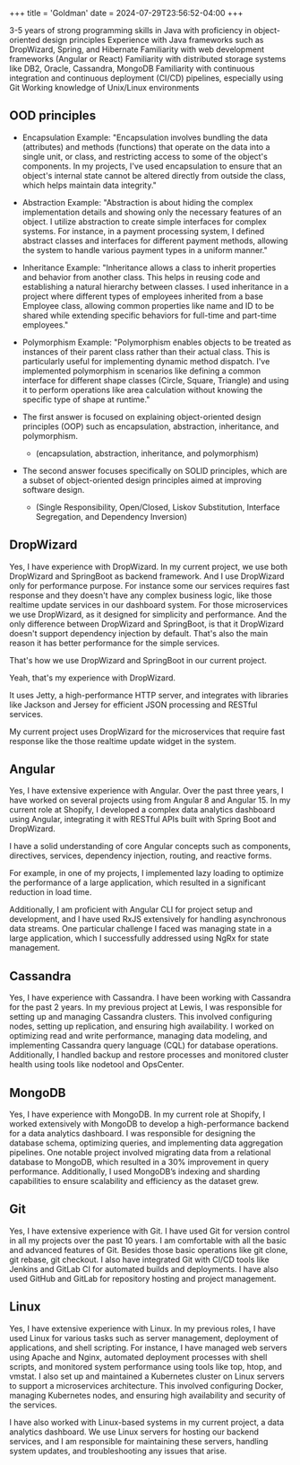 +++
title = 'Goldman'
date = 2024-07-29T23:56:52-04:00
+++

3-5 years of strong programming skills in Java with proficiency in object-oriented design principles
Experience with Java frameworks such as DropWizard, Spring, and Hibernate
Familiarity with web development frameworks (Angular or React)
Familiarity with distributed storage systems like DB2, Oracle, Cassandra, MongoDB
Familiarity with continuous integration and continuous deployment (CI/CD) pipelines, especially using Git
Working knowledge of Unix/Linux environments

## OOD principles
- Encapsulation
Example:
"Encapsulation involves bundling the data (attributes) and methods (functions) that operate on the data into a single unit, or class, and restricting access to some of the object's components. In my projects, I've used encapsulation to ensure that an object's internal state cannot be altered directly from outside the class, which helps maintain data integrity."

- Abstraction
Example:
"Abstraction is about hiding the complex implementation details and showing only the necessary features of an object. I utilize abstraction to create simple interfaces for complex systems. For instance, in a payment processing system, I defined abstract classes and interfaces for different payment methods, allowing the system to handle various payment types in a uniform manner."

- Inheritance
Example:
"Inheritance allows a class to inherit properties and behavior from another class. This helps in reusing code and establishing a natural hierarchy between classes. I used inheritance in a project where different types of employees inherited from a base Employee class, allowing common properties like name and ID to be shared while extending specific behaviors for full-time and part-time employees."

- Polymorphism
Example:
"Polymorphism enables objects to be treated as instances of their parent class rather than their actual class. This is particularly useful for implementing dynamic method dispatch. I've implemented polymorphism in scenarios like defining a common interface for different shape classes (Circle, Square, Triangle) and using it to perform operations like area calculation without knowing the specific type of shape at runtime."

- The first answer is focused on explaining object-oriented design principles (OOP) such as encapsulation, abstraction, inheritance, and polymorphism.
   - (encapsulation, abstraction, inheritance, and polymorphism)

- The second answer focuses specifically on SOLID principles, which are a subset of object-oriented design principles aimed at improving software design.
   - (Single Responsibility, Open/Closed, Liskov Substitution, Interface Segregation, and Dependency Inversion)

## DropWizard
Yes, I have experience with DropWizard.
In my current project, we use both DropWizard and SpringBoot as backend framework.
And I use DropWizard only for performance purpose. For instance some our services requires fast response and they doesn't have any complex business logic, like those realtime update services in our dashboard system. For those microservices we use DropWizard, as it designed for simplicity and performance.
And the only difference between DropWizard and SpringBoot, is that it DropWizard doesn't support dependency injection by default. That's also the main reason it has better performance for the simple services.

That's how we use DropWizard and SpringBoot in our current project.

Yeah, that's my experience with DropWizard.


It uses Jetty, a high-performance HTTP server, and integrates with libraries like Jackson and Jersey for efficient JSON processing and RESTful services.

My current project uses DropWizard for the microservices that require fast response like the those realtime update widget in the system.

## Angular
Yes, I have extensive experience with Angular. Over the past three years, I have worked on several projects using from Angular 8 and Angular 15. In my current role at Shopify, I developed a complex data analytics dashboard using Angular, integrating it with RESTful APIs built with Spring Boot and DropWizard.

I have a solid understanding of core Angular concepts such as components, directives, services, dependency injection, routing, and reactive forms. 

For example, in one of my projects, I implemented lazy loading to optimize the performance of a large application, which resulted in a significant reduction in load time.

Additionally, I am proficient with Angular CLI for project setup and development, and I have used RxJS extensively for handling asynchronous data streams. One particular challenge I faced was managing state in a large application, which I successfully addressed using NgRx for state management.

## Cassandra
Yes, I have experience with Cassandra.
I have been working with Cassandra for the past 2 years.
In my previous project at Lewis, I was responsible for setting up and managing Cassandra clusters. This involved configuring nodes, setting up replication, and ensuring high availability.
I worked on optimizing read and write performance, managing data modeling, and implementing Cassandra query language (CQL) for database operations. Additionally, I handled backup and restore processes and monitored cluster health using tools like nodetool and OpsCenter.

## MongoDB
Yes, I have experience with MongoDB.
In my current role at Shopify, I worked extensively with MongoDB to develop a high-performance backend for a data analytics dashboard. I was responsible for designing the database schema, optimizing queries, and implementing data aggregation pipelines. One notable project involved migrating data from a relational database to MongoDB, which resulted in a 30% improvement in query performance. Additionally, I used MongoDB’s indexing and sharding capabilities to ensure scalability and efficiency as the dataset grew.

## Git
Yes, I have extensive experience with Git.
I have used Git for version control in all my projects over the past 10 years. I am comfortable with all the basic and advanced features of Git.
Besides those basic operations like git clone, git rebase, git checkout. 
I also have integrated Git with CI/CD tools like Jenkins and GitLab CI for automated builds and deployments. I have also used GitHub and GitLab for repository hosting and project management.

## Linux
Yes, I have extensive experience with Linux. 
In my previous roles, I have used Linux for various tasks such as server management, deployment of applications, and shell scripting. For instance, I have managed web servers using Apache and Nginx, automated deployment processes with shell scripts, and monitored system performance using tools like top, htop, and vmstat.
I also set up and maintained a Kubernetes cluster on Linux servers to support a microservices architecture. This involved configuring Docker, managing Kubernetes nodes, and ensuring high availability and security of the services.

I have also worked with Linux-based systems in my current project, a data analytics dashboard. We use Linux servers for hosting our backend services, and I am responsible for maintaining these servers, handling system updates, and troubleshooting any issues that arise.
